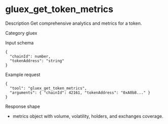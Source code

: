 # gluex_get_token_metrics

Description
Get comprehensive analytics and metrics for a token.

Category
gluex

Input schema

```
{
  "chainId": number,
  "tokenAddress": "string"
}
```

Example request

```
{
  "tool": "gluex_get_token_metrics",
  "arguments": { "chainId": 42161, "tokenAddress": "0xA0b8..." }
}
```

Response shape

- metrics object with volume, volatility, holders, and exchanges coverage.
